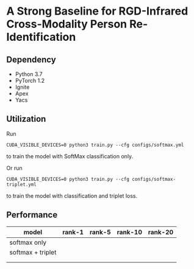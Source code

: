 # A Strong Baseline for RGD-Infrared Cross-Modality Person Re-Identification

## Dependency
* Python 3.7
* PyTorch 1.2
* Ignite 
* Apex
* Yacs

## Utilization
Run
```shell script
CUDA_VISIBLE_DEVICES=0 python3 train.py --cfg configs/softmax.yml
```
to train the model with SoftMax classification only.

Or run
```shell script
CUDA_VISIBLE_DEVICES=0 python3 train.py --cfg configs/softmax-triplet.yml
```
to train the model with classification and triplet loss.

## Performance

| model             | rank-1 | rank-5 | rank-10 | rank-20 |
| ----------------- | ------ | ------ | ------- | ------- |
| softmax only      |        |        |         |         |
| softmax + triplet |        |        |         |         |
|                   |        |        |         |         |
|                   |        |        |         |         |

